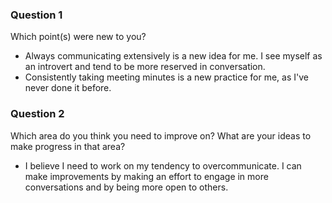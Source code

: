 ### Question 1
Which point(s) were new to you?
- Always communicating extensively is a new idea for me. I see myself as an introvert and tend to be more reserved in conversation.
- Consistently taking meeting minutes is a new practice for me, as I've never done it before.

### Question 2
Which area do you think you need to improve on? What are your ideas to make progress in that area?

- I believe I need to work on my tendency to overcommunicate. I can make improvements by making an effort to engage in more conversations and by being more open to others.